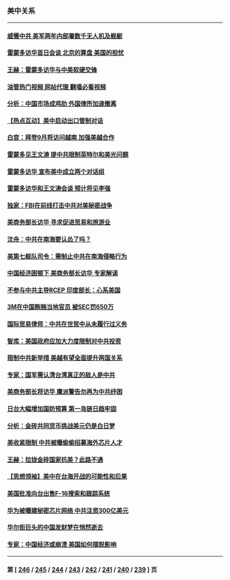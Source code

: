 ### 美中关系
---
#### [威慑中共 美军两年内部署数千无人机及舰艇](../../pages/nf1412576/n14063139.md?08292045) 
#### [雷蒙多访华首日会谈 北京的算盘 美国的担忧](../../pages/nf1412576/n14063091.md?08292045) 
#### [王赫：雷蒙多访华与中美软硬交锋](../../pages/nf1412576/n14063124.md?08292045) 
#### [油管热门视频 网站代理 翻墙必看视频](http://138.2.39.72:81/youtube.html?epic-marker?08292045)
#### [分析：中国市场成鸡肋 外国律所加速撤离](../../pages/nf1412576/n14062890.md?08292045) 
#### [【热点互动】美中启动出口管制对话](../../pages/nf1412576/n14062960.md?08292045) 
#### [白宫：拜登9月将访问越南 加强美越合作](../../pages/nf1412576/n14062903.md?08292045) 
#### [雷蒙多见王文涛 提中共限制英特尔和美光问题](../../pages/nf1412576/n14062866.md?08292045) 
#### [雷蒙多访华 宣布美中成立两个对话组](../../pages/nf1412576/n14062830.md?08292045) 
#### [雷蒙多访华和王文涛会谈 预计将见李强](../../pages/nf1412576/n14062337.md?08292045) 
#### [独家：FBI在前线打击中共对美秘密战争](../../pages/nf1412576/n14062206.md?08292045) 
#### [美商务部长访华 寻求促进贸易和旅游业](../../pages/nf1412576/n14062080.md?08292045) 
#### [沈舟：中共在南海要认怂了吗？](../../pages/nf1412576/n14062049.md?08292045) 
#### [美第七舰队司令：需制止中共在南海侵略行为](../../pages/nf1412576/n14062075.md?08292045) 
#### [中国经济困顿下 美商务部长访华 专家解读](../../pages/nf1412576/n14061638.md?08292045) 
#### [不参与中共主导RCEP 印度部长：心系美国](../../pages/nf1412576/n14061506.md?08292045) 
#### [3M在中国贿赂当地官员 被SEC罚650万](../../pages/nf1412576/n14061275.md?08292045) 
#### [国际贸易律师：中共在世贸中从未履行过义务](../../pages/nf1412576/n14060603.md?08292045) 
#### [智库：美国政府应加大力度限制对中共投资](../../pages/nf1412576/n14057588.md?08292045) 
#### [箝制中共新举措 美越有望全面提升两国关系](../../pages/nf1412576/n14060840.md?08292045) 
#### [专家：国军需认清台湾真正的敌人是中共](../../pages/nf1412576/n14060184.md?08292045) 
#### [美商务部长将访华 鹰派警告勿再为中共纾困](../../pages/nf1412576/n14060716.md?08292045) 
#### [日台大幅增加国防预算 第一岛链日趋牢固](../../pages/nf1412576/n14060653.md?08292045) 
#### [分析：金砖共同货币挑战美元仍是白日梦](../../pages/nf1412576/n14060563.md?08292045) 
#### [美收紧限制 中共被曝偷偷招募海外芯片人才](../../pages/nf1412576/n14060258.md?08292045) 
#### [王赫：拉拢金砖国家抗美？此路不通](../../pages/nf1412576/n14059944.md?08292045) 
#### [【思想领袖】美中在台海开战的可能性和后果](../../pages/nf1412576/n14045671.md?08292045) 
#### [美国批准向台出售F-16搜索和跟踪系统](../../pages/nf1412576/n14059781.md?08292045) 
#### [华为被曝建秘密芯片网络 中共注资300亿美元](../../pages/nf1412576/n14059542.md?08292045) 
#### [华尔街巨头的中国发财梦在悄然逝去](../../pages/nf1412576/n14059247.md?08292045) 
#### [专家：中国经济或崩溃 美国如何摆脱影响](../../pages/nf1412576/n14059150.md?08292045) 

---
#### 第 [ [246](./246.md?08292045) / [245](./245.md?08292045) / [244](./244.md?08292045) / [243](./243.md?08292045) / [242](./242.md?08292045) / [241](./241.md?08292045) / [240](./240.md?08292045) / [239](./239.md?08292045) ] 页

